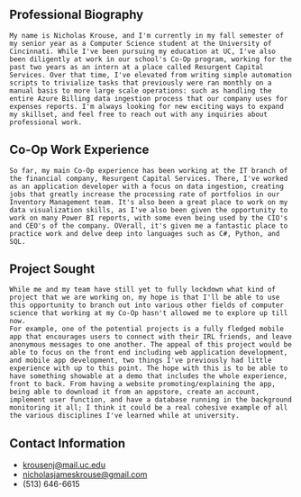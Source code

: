 ## Professional Biography
	My name is Nicholas Krouse, and I'm currently in my fall semester of my senior year as a Computer Science student at the University of Cincinnati. While I've been pursuing my education at UC, I've also been diligently at work in our school's Co-Op program, working for the past two years as an intern at a place called Resurgent Capital Services. Over that time, I've elevated from writing simple automation scripts to trivialize tasks that previously were ran monthly on a manual basis to more large scale operations: such as handling the entire Azure Billing data ingestion process that our company uses for expenses reports. I'm always looking for new exciting ways to expand my skillset, and feel free to reach out with any inquiries about professional work.

## Co-Op Work Experience
	So far, my main Co-Op experience has been working at the IT branch of the financial company, Resurgent Capital Services. There, I've worked as an application developer with a focus on data ingestion, creating jobs that greatly increase the processing rate of portfolios in our Inventory Management team. It's also been a great place to work on my data visualization skills, as I've also been given the opportunity to work on many Power BI reports, with some even being used by the CIO's and CEO's of the company. OVerall, it's given me a fantastic place to practice work and delve deep into languages such as C#, Python, and SQL.

## Project Sought
	While me and my team have still yet to fully lockdown what kind of project that we are working on, my hope is that I'll be able to use this opportunity to branch out into various other fields of computer science that working at my Co-Op hasn't allowed me to explore up till now.
	For example, one of the potential projects is a fully fledged mobile app that encourages users to connect with their IRL friends, and leave anonymous messages to one another. The appeal of this project would be able to focus on the front end including web application development, and mobile app development, two things I've previously had little experience with up to this point. The hope with this is to be able to have something showable at a demo that includes the whole experience, front to back. From having a website promoting/explaining the app, being able to download it from an appstore, create an account, implement user function, and have a database running in the background monitoring it all; I think it could be a real cohesive example of all the various disciplines I've learned while at university.

## Contact Information
- krousenj@mail.uc.edu
- nicholasjameskrouse@gmail.com
- (513) 646-6615

